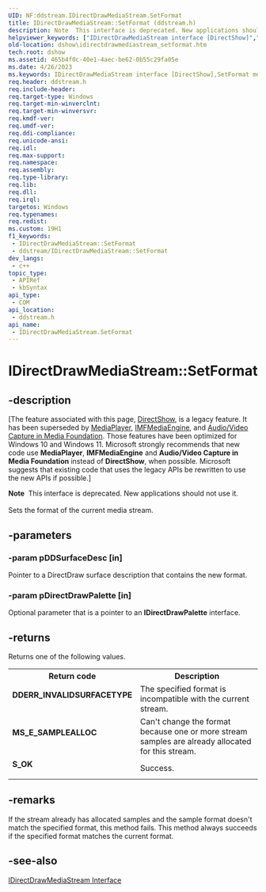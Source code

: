```yaml
---
UID: NF:ddstream.IDirectDrawMediaStream.SetFormat
title: IDirectDrawMediaStream::SetFormat (ddstream.h)
description: Note  This interface is deprecated. New applications should not use it. Sets the format of the current media stream.
helpviewer_keywords: ["IDirectDrawMediaStream interface [DirectShow]","SetFormat method","IDirectDrawMediaStream.SetFormat","IDirectDrawMediaStream::SetFormat","IDirectDrawMediaStreamSetFormat","SetFormat","SetFormat method [DirectShow]","SetFormat method [DirectShow]","IDirectDrawMediaStream interface","ddstream/IDirectDrawMediaStream::SetFormat","dshow.idirectdrawmediastream_setformat"]
old-location: dshow\idirectdrawmediastream_setformat.htm
tech.root: dshow
ms.assetid: 465b4f0c-40e1-4aec-be62-0b55c29fa05e
ms.date: 4/26/2023
ms.keywords: IDirectDrawMediaStream interface [DirectShow],SetFormat method, IDirectDrawMediaStream.SetFormat, IDirectDrawMediaStream::SetFormat, IDirectDrawMediaStreamSetFormat, SetFormat, SetFormat method [DirectShow], SetFormat method [DirectShow],IDirectDrawMediaStream interface, ddstream/IDirectDrawMediaStream::SetFormat, dshow.idirectdrawmediastream_setformat
req.header: ddstream.h
req.include-header: 
req.target-type: Windows
req.target-min-winverclnt: 
req.target-min-winversvr: 
req.kmdf-ver: 
req.umdf-ver: 
req.ddi-compliance: 
req.unicode-ansi: 
req.idl: 
req.max-support: 
req.namespace: 
req.assembly: 
req.type-library: 
req.lib: 
req.dll: 
req.irql: 
targetos: Windows
req.typenames: 
req.redist: 
ms.custom: 19H1
f1_keywords:
 - IDirectDrawMediaStream::SetFormat
 - ddstream/IDirectDrawMediaStream::SetFormat
dev_langs:
 - c++
topic_type:
 - APIRef
 - kbSyntax
api_type:
 - COM
api_location:
 - ddstream.h
api_name:
 - IDirectDrawMediaStream.SetFormat
---
```


# IDirectDrawMediaStream::SetFormat


## -description

\[The feature associated with this page, [DirectShow](/windows/win32/directshow/directshow), is a legacy feature. It has been superseded by [MediaPlayer](/uwp/api/Windows.Media.Playback.MediaPlayer), [IMFMediaEngine](/windows/win32/api/mfmediaengine/nn-mfmediaengine-imfmediaengine), and [Audio/Video Capture in Media Foundation](windows/win32/medfound/audio-video-capture-in-media-foundation). Those features have been optimized for Windows 10 and Windows 11. Microsoft strongly recommends that new code use **MediaPlayer**, **IMFMediaEngine** and **Audio/Video Capture in Media Foundation** instead of **DirectShow**, when possible. Microsoft suggests that existing code that uses the legacy APIs be rewritten to use the new APIs if possible.\]

<div class="alert"><b>Note</b>  This interface is deprecated. New applications should not use it.</div>
<div> </div>
Sets the format of the current media stream.

## -parameters

### -param pDDSurfaceDesc [in]

Pointer to a DirectDraw surface description that contains the new format.

### -param pDirectDrawPalette [in]

Optional parameter that is a pointer to an <b>IDirectDrawPalette</b> interface.

## -returns

Returns one of the following values.

<table>
<tr>
<th>Return code</th>
<th>Description</th>
</tr>
<tr>
<td width="40%">
<dl>
<dt><b>DDERR_INVALIDSURFACETYPE</b></dt>
</dl>
</td>
<td width="60%">
The specified format is incompatible with the current stream.

</td>
</tr>
<tr>
<td width="40%">
<dl>
<dt><b>MS_E_SAMPLEALLOC</b></dt>
</dl>
</td>
<td width="60%">
Can't change the format because one or more stream samples are already allocated for this stream.

</td>
</tr>
<tr>
<td width="40%">
<dl>
<dt><b>S_OK</b></dt>
</dl>
</td>
<td width="60%">
Success.

</td>
</tr>
</table>

## -remarks

If the stream already has allocated samples and the sample format doesn't match the specified format, this method fails. This method always succeeds if the specified format matches the current format.

## -see-also

<a href="/windows/desktop/api/ddstream/nn-ddstream-idirectdrawmediastream">IDirectDrawMediaStream Interface</a>